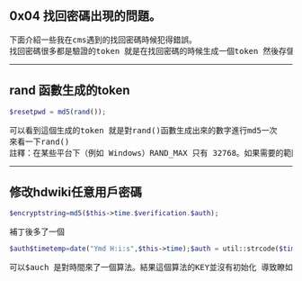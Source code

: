 ## **0x04 找回密碼出現的問題。**

<pre>
下面介紹一些我在cms遇到的找回密碼時候犯得錯誤。
找回密碼很多都是驗證的token 就是在找回密碼的時候生成一個token 然後存儲到數據庫中。然後把找回密碼的地址發到郵箱中 url中就含有token 由用戶點開後就能修改密碼 基本就是驗證的這個token。其實一般的可以找回任意用戶密碼的原因就是弱token 導致可以被攻擊者搞到。包括很多廠商驗證的時候就是四位純數字啥的。可以枚舉。當然也可以延伸一下, 一些cms的密碼加密方式很難破掉。有時候我們拿到了管理的密碼破不掉也是雞肋。所以有時候也可以利用這種方法 一般找回密碼是用的郵箱 首先我們可以注入把管理的郵箱注入出來 然後再去找回密碼 再把數據庫的token注入出來 再構造一下地址 就能重置密碼。這個給我印像比較深的是 在ssctf的比賽中嘛 當時機油問了問我 那wordpress那題 有個插件的注入 然後因為都知道wp的加密基本很難破。所以也是用的這種方法。因為一般都是弱token的問題 隨便找幾個例子了
</pre>

---

## **rand 函數生成的token**


```php
$resetpwd = md5(rand());
```
<pre>
可以看到這個生成的token 就是對rand()函數生成出來的數字進行md5一次
來看一下rand()
註釋：在某些平台下（例如 Windows）RAND_MAX 只有 32768。如果需要的範圍大於 32768，那麼指定 min 和 max 參數就可以生成大於 RAND_MAX 的數了，或者考慮用 mt_rand() 來替代它。如果不指定一些參數的話 那麼最大值才32768 一個並不算大的值 那麼我們首先對這32768種可能 md5出來一個列表 然後我們直接枚舉這32768種可能 總會有一個對的。
</pre>


---

## **修改hdwiki任意用戶密碼**

```php
$encryptstring=md5($this->time.$verification.$auth);
```

補丁後多了一個
```php
$auth$timetemp=date("Ymd H:i:s",$this->time);$auth = util::strcode($timetemp, 'ENCODE'); 
```
<pre>
可以$auch 是對時間來了一個算法。結果這個算法的KEY並沒有初始化 導致瞭如果我們知道了這個時間 就可以自己生成出來加密的字符串 這裡帶入算法的是時間 這裡是我們可以知道的。
</pre>

